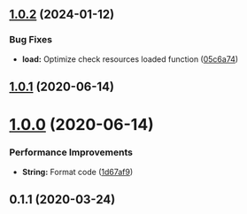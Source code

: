 ## [1.0.2](https://github.com/gyx8899/yx-js/compare/v1.0.1...v1.0.2) (2024-01-12)


### Bug Fixes

* **load:** Optimize check resources loaded function ([05c6a74](https://github.com/gyx8899/yx-js/commit/05c6a747538e6d0cc3393b320fba659c11e921ec))



## [1.0.1](https://github.com/gyx8899/yx-js/compare/v1.0.0...v1.0.1) (2020-06-14)



# [1.0.0](https://github.com/gyx8899/yx-js/compare/v0.1.1...v1.0.0) (2020-06-14)


### Performance Improvements

* **String:** Format code ([1d67af9](https://github.com/gyx8899/yx-js/commit/1d67af91eaf2217764f7780c22b6bf22837ffd46))



## 0.1.1 (2020-03-24)



